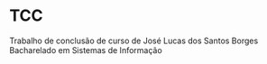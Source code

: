 # TCC
Trabalho de conclusão de curso de José Lucas dos Santos Borges
Bacharelado em Sistemas de Informação
